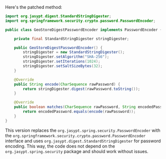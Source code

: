 Here's the patched method:
```java
import org.jasypt.digest.StandardStringDigester;
import org.springframework.security.crypto.password.PasswordEncoder;

public class GeoStoreDigestPasswordEncoder implements PasswordEncoder {

    private final StandardStringDigester stringDigester;

    public GeoStoreDigestPasswordEncoder() {
        stringDigester = new StandardStringDigester();
        stringDigester.setAlgorithm("SHA-256");
        stringDigester.setIterations(1024);
        stringDigester.setSaltSizeBytes(32);
    }

    @Override
    public String encode(CharSequence rawPassword) {
        return stringDigester.digest(rawPassword.toString());
    }

    @Override
    public boolean matches(CharSequence rawPassword, String encodedPassword) {
        return encodedPassword.equals(encode(rawPassword));
    }
}
```
This version replaces the `org.jasypt.spring.security.PasswordEncoder` with the `org.springframework.security.crypto.password.PasswordEncoder` interface and uses `org.jasypt.digest.StandardStringDigester` for password encoding. This way, the code does not depend on the `org.jasypt.spring.security` package and should work without issues.